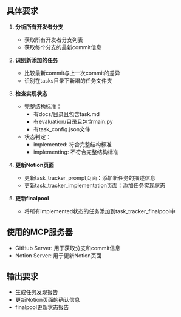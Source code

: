 ## 具体要求

1. **分析所有开发者分支**
   - 获取所有开发者分支列表
   - 获取每个分支的最新commit信息
   
2. **识别新添加的任务**
   - 比较最新commit与上一次commit的差异
   - 识别在tasks目录下新增的任务文件夹
   
3. **检查实现状态**
   - 完整结构标准：
     - 有docs/目录且包含task.md
     - 有evaluation/目录且包含main.py
     - 有task_config.json文件
   - 状态判定：
     - implemented: 符合完整结构标准
     - implementing: 不符合完整结构标准
     
4. **更新Notion页面**
   - 更新task_tracker_prompt页面：添加新任务的描述信息
   - 更新task_tracker_implementation页面：添加任务实现状态

5. **更新finalpool**
   - 将所有implemented状态的任务添加到task_tracker_finalpool中

## 使用的MCP服务器
- GitHub Server: 用于获取分支和commit信息
- Notion Server: 用于更新Notion页面

## 输出要求
- 生成任务发现报告
- 更新Notion页面的确认信息  
- finalpool更新状态报告